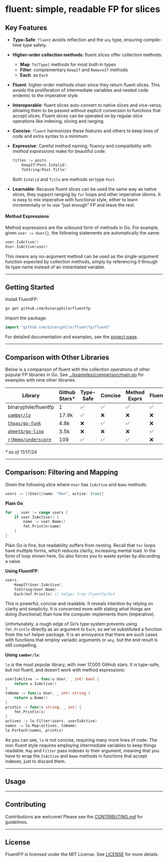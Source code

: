 # fluent: simple, readable FP for slices

## Key Features

-   **Type-Safe**: `fluent` avoids reflection and the `any` type, ensuring compile-time type
    safety.

-   **Higher-order collection methods**: fluent slices offer collection methods:

    -   **Map**: `To[Type]` methods for most built-in types
    -   **Filter**: complementary `KeepIf` and `RemoveIf` methods
    -   **Each**: as `Each`

-   **Fluent**: higher-order methods chain since they return fluent slices. This avoids the
    proliferation of intermediate variables and nested code endemic to the imperative style.

-   **Interoperable**: fluent slices auto-convert to native slices and vice-versa, allowing
    them to be passed without explicit conversion to functions that accept slices. Fluent
    slices can be operated on by regular slice operations like indexing, slicing and
    ranging.

-   **Concise**: `fluent` harmonizes these features and others to keep lines of code and
    extra syntax to a minimum.

-   **Expressive**: Careful method naming, fluency and compatibility with *method
    expressions* make for beautiful code:

    ```go
	titles := posts.
		KeepIf(Post.IsValid).
		ToString(Post.Title)
    ```

    Both `IsValid` and `Title` are methods on type `Post`.

-   **Learnable**: Because fluent slices can be used the same way as native slices, they
    support ranging by `for` loops and other imperative idioms. It is easy to mix imperative
    with functional style, either to learn incrementally or to use “just enough” FP and
    leave the rest. 

#### Method Expressions

Method expressions are the unbound form of methods in Go. For example, given
`user := User{}`, the following statements are automatically the same:

``` go
user.IsActive()
User.IsActive(user)
```

This means any no-argument method can be used as the single-argument function expected by
collection methods, simply by referencing it through its type name instead of an
instantiated variable.

--------------------------------------------------------------------------------------------

## Getting Started

Install FluentFP:

``` bash
go get github.com/binaryphile/fluentfp
```

Import the package:

``` go
import "github.com/binaryphile/fluentfp/fluent"
```

For detailed documentation and examples, see the [project
page](https://github.com/binaryphile/fluentfp).

--------------------------------------------------------------------------------------------

## Comparison with Other Libraries

Below is a comparison of fluent with the collection operations of other popular FP libraries
in Go. See [../examples/comparison/main.go](../examples/comparison/main.go) for examples
with nine other libraries.

| Library                                                     | Github Stars\* | Type-Safe | Concise | Method Exprs | Fluent |
|-------------------------------------------------------------|-------------|---------|-------|-----------|------|
| binaryphile/fluentfp                                        | 1              | ✅        | ✅      | ✅           | ✅     |
| [`samber/lo`]                                               | 17.9k          | ✅        | ❌      | ❌           | ❌     |
| [`thoas/go-funk`]         | 4.8k           | ❌        | ✅      | ✅           | ❌     |
| [`ahmetb/go-linq`]       | 3.5k           | ❌        | ❌      | ❌           | ✅     |
| [`rjNemo/underscore`] | 109            | ✅        | ✅      | ✅           | ❌     |

*\* as of 11/17/24*

[`samber/lo`]: https://github.com/samber/lo
[`thoas/go-funk`]: https://github.com/thoas/go-funk
[`ahmetb/go-linq`]: https://github.com/ahmetb/go-linq
[`rjNemo/underscore`]: https://github.com/rjNemo/underscore

--------------------------------------------------------------------------------------------

## Comparison: Filtering and Mapping

Given the following slice where `User` has `IsActive` and `Name` methods:

``` go
users := []User{{name: "Ren", active: true}}
```

**Plain Go**:

``` go
for _, user := range users {
    if user.IsActive() {
        name := user.Name()
        fmt.Println(name)
    }
}
```

Plain Go is fine, but readability suffers from nesting. Recall that `for` loops have
multiple forms, which reduces clarity, increasing mental load. In the form of loop shown
here, Go also forces you to waste syntax by discarding a value.

**Using FluentFP**:

``` go
users.
    KeepIf(User.IsActive).
    ToString(User.Name).
    Each(hof.Println) // helper from fluentfp/hof
```

This is powerful, concise and readable. It reveals intention by relying on clarity and
simplicity. It is concerned more with stating what things are doing (functional) than how
the computer implements them (imperative).

Unfortunately, a rough edge of Go’s type system prevents using `fmt.Println` directly as an
argument to `Each`, so we’ve substituted a function from the `hof` helper package. It is an
annoyance that there are such cases with functions that employ variadic arguments or `any`,
but the end result is still compelling.

**Using `samber/lo`**:

`lo` is the most popular library, with over 17,000 GitHub stars. It is type-safe, but not
fluent, and doesn’t work with method expressions:

``` go
userIsActive := func(u User, _ int) bool {
    return u.IsActive()
}
toName := func(u User, _ int) string {
    return u.Name()
}
printLn := func(s string, _ int) {
    fmt.Println(s)
}
actives := lo.Filter(users, userIsActive)
names := lo.Map(actives, toName)
lo.ForEach(names, printLn)
```

As you can see, `lo` is not concise, requiring many more lines of code. The non-fluent style
requires employing intermediate variables to keep things readable. `Map` and `Filter` pass
indexes to their argument, meaning that you have to wrap the `IsActive` and `Name` methods
in functions that accept indexes, just to discard them.

--------------------------------------------------------------------------------------------

## Usage

--------------------------------------------------------------------------------------------

## Contributing

Contributions are welcome! Please see the [CONTRIBUTING.md](CONTRIBUTING.md) for guidelines.

--------------------------------------------------------------------------------------------

## License

FluentFP is licensed under the MIT License. See [LICENSE](LICENSE) for more details.

